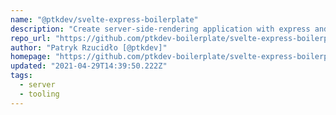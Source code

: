 ```yaml
---
name: "@ptkdev/svelte-express-boilerplate"
description: "Create server-side-rendering application with express and this friendly Svelte boillerplate"
repo_url: "https://github.com/ptkdev-boilerplate/svelte-express-boilerplate"
author: "Patryk Rzucidło [@ptkdev]"
homepage: "https://github.com/ptkdev-boilerplate/svelte-express-boilerplate"
updated: "2021-04-29T14:39:50.222Z"
tags: 
  - server
  - tooling
---
```

